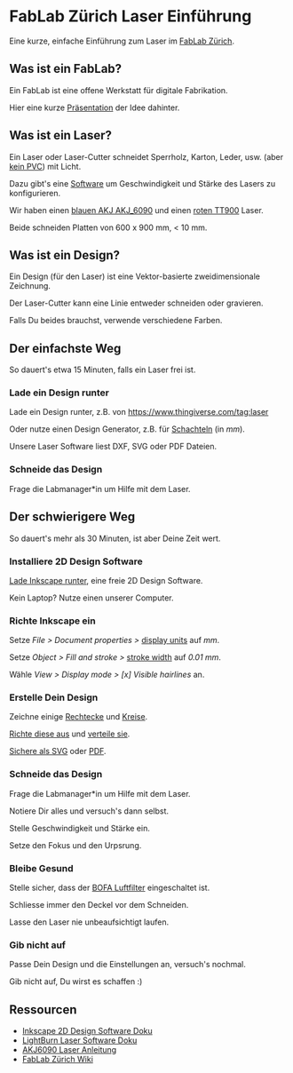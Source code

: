 # FabLab Zürich Laser Einführung
Eine kurze, einfache Einführung zum Laser im [FabLab Zürich](https://zurich.fablab.ch/).

## Was ist ein FabLab?
Ein FabLab ist eine offene Werkstatt für digitale Fabrikation.

Hier eine kurze [Präsentation](http://www.tamberg.org/fablabzurich/2017/WasIstEinFabLab.pdf) der Idee dahinter.

## Was ist ein Laser?
Ein Laser oder Laser-Cutter schneidet Sperrholz, Karton, Leder, usw. (aber [kein PVC](https://lasergods.com/can-i-cut-vinyl-pvc-in-a-laser/)) mit Licht.

Dazu gibt's eine [Software](https://lightburnsoftware.com/) um Geschwindigkeit und Stärke des Lasers zu konfigurieren.

Wir haben einen [blauen AKJ AKJ_6090](http://wiki.zurich.fablab.ch/AKJ_6090) und einen [roten TT900](http://wiki.zurich.fablab.ch/TT900) Laser.

Beide schneiden Platten von 600 x 900 mm, < 10 mm.

## Was ist ein Design?
Ein Design (für den Laser) ist eine Vektor-basierte zweidimensionale Zeichnung.

Der Laser-Cutter kann eine Linie entweder schneiden oder gravieren.

Falls Du beides brauchst, verwende verschiedene Farben.

## Der einfachste Weg
So dauert's etwa 15 Minuten, falls ein Laser frei ist.

### Lade ein Design runter
Lade ein Design runter, z.B. von https://www.thingiverse.com/tag:laser

Oder nutze einen Design Generator, z.B. für [Schachteln](https://ddg.co/?q=box+generator) (in _mm_).

Unsere Laser Software liest DXF, SVG oder PDF Dateien.

### Schneide das Design
Frage die Labmanager*in um Hilfe mit dem Laser.

## Der schwierigere Weg
So dauert's mehr als 30 Minuten, ist aber Deine Zeit wert.

### Installiere 2D Design Software
[Lade Inkscape runter](https://inkscape.org/), eine freie 2D Design Software.

Kein Laptop? Nutze einen unserer Computer.

### Richte Inkscape ein
Setze _File > Document properties >_ [display units](https://inkscape-manuals.readthedocs.io/en/latest/managing-workspace.html?#document-properties-dialog) auf _mm_.

Setze _Object > Fill and stroke >_ [stroke width](https://inkscape-manuals.readthedocs.io/en/latest/fill-and-stroke-dialog.html) auf _0.01 mm_.

Wähle _View > Display mode > [x] Visible hairlines_ an.

### Erstelle Dein Design
Zeichne einige [Rechtecke](https://inkscape-manuals.readthedocs.io/en/latest/squares-and-rectangles.html) und [Kreise](https://inkscape-manuals.readthedocs.io/en/latest/circles-ellipses-and-arcs.html).

[Richte diese aus](https://inkscape-manuals.readthedocs.io/en/latest/align-and-distribute.html) und [verteile sie](https://inkscape-manuals.readthedocs.io/en/latest/align-and-distribute.html).

[Sichere als SVG](https://inkscape-manuals.readthedocs.io/en/latest/saving.html) oder [PDF](https://inkscape-manuals.readthedocs.io/en/latest/export-pdf.html).

### Schneide das Design
Frage die Labmanager*in um Hilfe mit dem Laser.

Notiere Dir alles und versuch's dann selbst.

Stelle Geschwindigkeit und Stärke ein.

Setze den Fokus und den Urpsrung.

### Bleibe Gesund
Stelle sicher, dass der [BOFA Luftfilter](http://wiki.zurich.fablab.ch/BOFA_AD2000_iQ) eingeschaltet ist.

Schliesse immer den Deckel vor dem Schneiden.

Lasse den Laser nie unbeaufsichtigt laufen.

### Gib nicht auf
Passe Dein Design und die Einstellungen an, versuch's nochmal.

Gib nicht auf, Du wirst es schaffen :)

## Ressourcen
* [Inkscape 2D Design Software Doku](https://inkscape-manuals.readthedocs.io/en/latest/)
* [LightBurn Laser Software Doku](https://github.com/LightBurnSoftware/Documentation/blob/master/README.md)
* [AKJ6090 Laser Anleitung](http://wiki.zurich.fablab.ch/images/9/97/Anleitung_AKJ6090.pdf)
* [FabLab Zürich Wiki](http://wiki.zurich.fablab.ch/)
